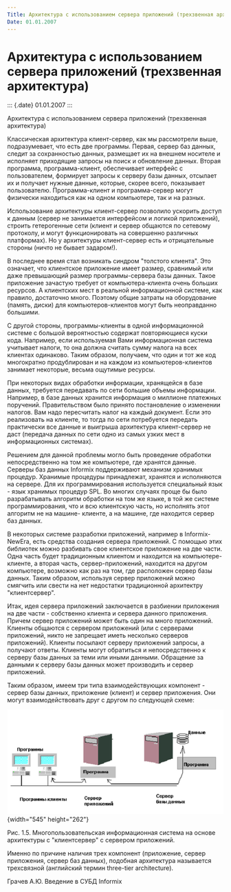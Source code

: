 ```yaml
---
Title: Архитектура с использованием сервера приложений (трехзвенная архитектура)
Date: 01.01.2007
---
```



Архитектура с использованием сервера приложений (трехзвенная архитектура)
=========================================================================

::: {.date}
01.01.2007
:::

Архитектура с использованием сервера приложений (трехзвенная
архитектура)

Классическая архитектура клиент-сервер, как мы рассмотрели выше,
подразумевает, что есть две программы. Первая, сервер баз данных, следит
за сохранностью данных, размещает их на внешнем носителе и исполняет
приходящие запросы на поиск и обновление данных. Вторая программа,
программа-клиент, обеспечивает интерфейс с пользователем, формирует
запросы к серверу базы данных, отсылает их и получает нужные данные,
которые, скорее всего, показывает пользователю. Программа-клиент и
программа-сервер могут физически находиться как на одном компьютере, так
и на разных.

Использование архитектуры клиент-сервер позволило ускорить доступ к
данным (сервер не занимается интерфейсом и логикой приложений), строить
гетерогенные сети (клиент и сервер общаются по сетевому протоколу, и
могут функционировать на совершенно различных платформах). Но у
архитектуры клиент-сервер есть и отрицательные стороны (ничто не бывает
задаром!).

В последнее время стал возникать синдром \"толстого клиента\". Это
означает, что клиентское приложение имеет размер, сравнимый или даже
превышающий размер программы-сервера базы данных. Такое приложение
зачастую требует от компьютера-клиента очень больших ресурсов. А
клиентских мест в реальной информационной системе, как правило,
достаточно много. Поэтому общие затраты на оборудование (память, диски)
для компьютеров-клиентов могут быть неоправданно большими.

С другой стороны, программы-клиенты в одной информационной системе с
большой вероятностью содержат повторяющиеся куски кода. Например, если
используемая Вами информационная система учитывает налоги, то она должна
считать сумму налога на всех клиентах одинаково. Таким образом,
получаем, что один и тот же код многократно продублирован и на каждом из
компьютеров-клиентов занимает некоторые, весьма ощутимые ресурсы.

При некоторых видах обработки информации, хранящейся в базе данных,
требуется передавать по сети большие объемы информации. Например, в базе
данных хранится информация о миллионе платежных поручений.
Правительством было принято постановление о изменении налогов. Вам надо
пересчитать налог на каждый документ. Если это реализовать на клиенте,
то тогда по сети потребуется передать практически все данные и выигрыша
архитектура клиент-сервер не даст (передача данных по сети одно из самых
узких мест в информационных системах).

Решением для данной проблемы могло быть проведение обработки
непосредственно на том же компьютере, где хранятся данные. Серверы баз
данных Informix поддерживают механизм хранимых процедур. Хранимые
процедуры принадлежат, хранятся и исполняются на сервере. Для их
программирования используется специальный язык - язык хранимых процедур
SPL. Во многих случаях проще бы было разрабатывать алгоритм обработки на
том же языке, в той же системе программирования, что и всю клиентскую
часть, но исполнять этот алгоритм не на машине- клиенте, а на машине,
где находится сервер баз данных.

В некоторых системе разработки приложений, например в Informix-NewEra,
есть средства создания сервера приложений. С помощью этих библиотек
можно разбивать свое клиентское приложение на две части. Одна часть
будет традиционным клиентом и находится на компьютере-клиенте, а вторая
часть, сервер-приложений, находится на другом компьютере, возможно как
раз на том, где расположен сервер базы данных. Таким образом, используя
сервер приложений можно смягчить или свести на нет недостатки
традиционной архитектру "клиентсервер".

Итак, идея сервера приложений заключается в разбиении приложения на две
части - собственно клиента и сервера данного приложения. Причем сервер
приложений может быть один на много приложений. Клиенты общаются с
сервером приложений (или с серверами приложений, никто не запрещает
иметь несколько серверов приложений).  Клиенты посылают серверу
приложений запросы, а получают ответы. Клиенты могут обратиться и
непосредственно к серверу базы данных за теми или иными данными.
Обращение за данными к серверу базы данных может производить и сервер
приложений.

Таким образом, имеем три типа взаимодействующих компонент - сервер базы
данных, приложение (клиент) и сервер приложения. Они могут
взаимодействовать друг с другом по следующей
схеме:

![](embim1708.png){width="545" height="262"}

Рис. 1.5. Многопользовательская информационная система на основе
архитектуры c "клиентсервер" с сервером приложений.

Именно по причине наличия трех компонент (приложение, сервер приложения,
сервер баз данных), подобная архитектура называется трехсвязной
(английский термин three-tier architecture).

 

Грачев А.Ю.                Введение в СУБД Informix
